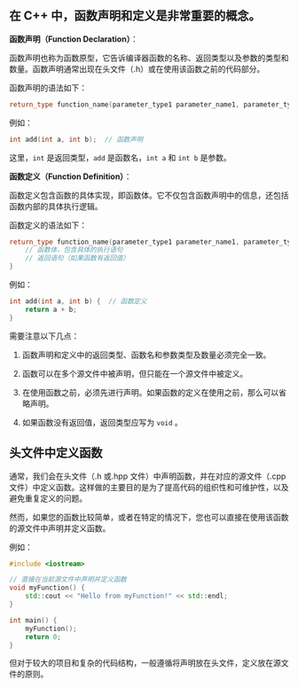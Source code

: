 ## 在 C++ 中，函数声明和定义是非常重要的概念。

**函数声明（Function Declaration）**：

函数声明也称为函数原型，它告诉编译器函数的名称、返回类型以及参数的类型和数量。函数声明通常出现在头文件（.h）或在使用该函数之前的代码部分。

函数声明的语法如下：

```cpp
return_type function_name(parameter_type1 parameter_name1, parameter_type2 parameter_name2,...);
```

例如：

```cpp
int add(int a, int b);  // 函数声明
```

这里，`int` 是返回类型，`add` 是函数名，`int a` 和 `int b` 是参数。

**函数定义（Function Definition）**：

函数定义包含函数的具体实现，即函数体。它不仅包含函数声明中的信息，还包括函数内部的具体执行逻辑。

函数定义的语法如下：

```cpp
return_type function_name(parameter_type1 parameter_name1, parameter_type2 parameter_name2,...) {
    // 函数体，包含具体的执行语句
    // 返回语句（如果函数有返回值）
}
```

例如：

```cpp
int add(int a, int b) {  // 函数定义
    return a + b;
}
```

需要注意以下几点：

1. 函数声明和定义中的返回类型、函数名和参数类型及数量必须完全一致。

2. 函数可以在多个源文件中被声明，但只能在一个源文件中被定义。

3. 在使用函数之前，必须先进行声明。如果函数的定义在使用之前，那么可以省略声明。

4. 如果函数没有返回值，返回类型应写为 `void` 。

## 头文件中定义函数

通常，我们会在头文件（.h 或.hpp 文件）中声明函数，并在对应的源文件（.cpp 文件）中定义函数。这样做的主要目的是为了提高代码的组织性和可维护性，以及避免重复定义的问题。

然而，如果您的函数比较简单，或者在特定的情况下，您也可以直接在使用该函数的源文件中声明并定义函数。

例如：

```cpp
#include <iostream>

// 直接在当前源文件中声明并定义函数
void myFunction() {
    std::cout << "Hello from myFunction!" << std::endl;
}

int main() {
    myFunction();
    return 0;
}
```

但对于较大的项目和复杂的代码结构，一般遵循将声明放在头文件，定义放在源文件的原则。 
